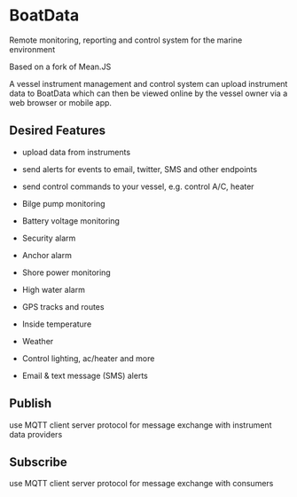 # BoatData
Remote monitoring, reporting and control system for the marine environment

Based on a fork of Mean.JS

A vessel instrument management and control system can upload instrument data to BoatData which can then be viewed online by the vessel owner via a web browser or mobile app.

## Desired Features
* upload data from instruments
* send alerts for events to email, twitter, SMS and other endpoints
* send control commands to your vessel, e.g. control A/C, heater


* Bilge pump monitoring
* Battery voltage monitoring
* Security alarm
* Anchor alarm
* Shore power monitoring
* High water alarm
* GPS tracks and routes
* Inside temperature
* Weather 
* Control lighting, ac/heater and more
* Email & text message (SMS) alerts

## Publish
use MQTT client server protocol for message exchange with instrument data providers


## Subscribe
use MQTT client server protocol for message exchange with consumers
